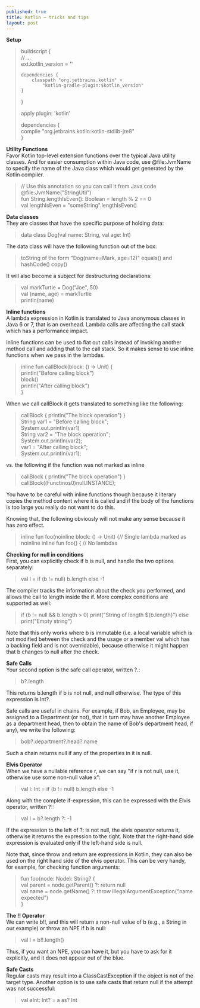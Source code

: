 ```yaml
---
published: true
title: Kotlin – tricks and tips
layout: post
---
```


**Setup**  

> buildscript {  
>     // ...  
>     ext.kotlin_version = '<version to use>'  
>    
>     dependencies {  
>         classpath "org.jetbrains.kotlin" +   
>             "kotlin-gradle-plugin:$kotlin_version"    
>     }   
> }   
>    
> apply plugin: 'kotlin'    
>    
> dependencies {  
>     compile "org.jetbrains.kotlin:kotlin-stdlib-jre8"  
> }  
  

**Utility Functions**  
Favor Kotlin top-level extension functions over the typical Java utility classes. And for easier consumption within Java code, use @file:JvmName to specify the name of the Java class which would get generated by the Kotlin compiler.

> // Use this annotation so you can call it from Java code  
> @file:JvmName("StringUtil")  
> fun String.lengthIsEven(): Boolean = length % 2 == 0  
> val lengthIsEven = "someString".lengthIsEven()  
  

**Data classes**  
They are classes that have the specific purpose of holding data:

> data class Dog(val name: String, val age: Int)

The data class will have the following function out of the box:

> toString of the form "Dog(name=Mark, age=12)" equals() and hashCode() copy()

It will also become a subject for destructuring declarations:

> val markTurtle = Dog("Joe", 50)  
> val (name, age) = markTurtle  
> println(name)  
  
  
**Inline functions**  
A lambda expression in Kotlin is translated to Java anonymous classes in Java 6 or 7, that is an overhead. Lambda calls are affecting the call stack which has a performance impact.

inline functions can be used to flat out calls instead of invoking another method call and adding that to the call stack. So it makes sense to use inline functions when we pass in the lambdas.

> inline fun callBlock(block: () -> Unit) {  
>     println("Before calling block")  
>     block()  
>     println("After calling block")  
> }  

When we call callBlock it gets translated to something like the following:

> callBlock { println("The block operation") }  
> String var1 = "Before calling block";  
> System.out.println(var1)  
> String var2 = "The block operation";  
> System.out.println(var2);  
> var1 = "After calling block";  
> System.out.println(var1);  

vs. the following if the function was not marked as inline

> callBlock { println("The block operation") }
> callBlock((Functinos0)null.INSTANCE);

You have to be careful with inline functions though because it literary copies the method content where it is called and if the body of the functions is too large you really do not want to do this.

Knowing that, the following obviously will not make any sense because it has zero effect.

> inline fun foo(noinline block: () -> Unit) {// Single lambda marked as noinline
> inline fun foo() { // No lambdas
  
  
**Checking for null in conditions**  
First, you can explicitly check if b is null, and handle the two options separately:

> val l = if (b != null) b.length else -1

The compiler tracks the information about the check you performed, and allows the call to length inside the if. More complex conditions are supported as well:

> if (b != null && b.length > 0)
>   print("String of length ${b.length}")
> else
>   print("Empty string")

Note that this only works where b is immutable (i.e. a local variable which is not modified between the check and the usage or a member val which has a backing field and is not overridable), because otherwise it might happen that b changes to null after the check.
  
  
**Safe Calls**  
Your second option is the safe call operator, written ?.:

> b?.length

This returns b.length if b is not null, and null otherwise. The type of this expression is Int?.

Safe calls are useful in chains. For example, if Bob, an Employee, may be assigned to a Department (or not), that in turn may have another Employee as a department head, then to obtain the name of Bob's department head, if any), we write the following:

> bob?.department?.head?.name

Such a chain returns null if any of the properties in it is null.
  
  
**Elvis Operator**  
When we have a nullable reference r, we can say "if r is not null, use it, otherwise use some non-null value x":

> val l: Int = if (b != null) b.length else -1

Along with the complete if-expression, this can be expressed with the Elvis operator, written ?::

> val l = b?.length ?: -1

If the expression to the left of ?: is not null, the elvis operator returns it, otherwise it returns the expression to the right. Note that the right-hand side expression is evaluated only if the left-hand side is null.

Note that, since throw and return are expressions in Kotlin, they can also be used on the right hand side of the elvis operator. This can be very handy, for example, for checking function arguments:

> fun foo(node: Node): String? {  
>   val parent = node.getParent() ?: return null  
>   val name = node.getName() ?: throw IllegalArgumentException("name expected")  
> }  
  

**The !! Operator**  
We can write b!!, and this will return a non-null value of b (e.g., a String in our example) or throw an NPE if b is null:

> val l = b!!.length()

Thus, if you want an NPE, you can have it, but you have to ask for it explicitly, and it does not appear out of the blue.
  

**Safe Casts**  
Regular casts may result into a ClassCastException if the object is not of the target type. Another option is to use safe casts that return null if the attempt was not successful:

> val aInt: Int? = a as? Int  
